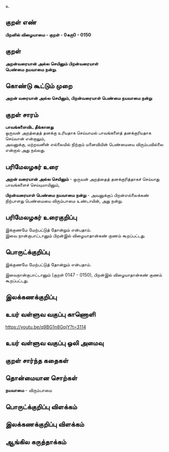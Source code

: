 உ

## குறள் எண் 

**பிறனில் விழையாமை - குறள் - 0கரு0 - 0150** 

## குறள் 

**அறன்வரையான் அல்ல செயினும் பிறன்வரையாள்  
பெண்மை நயவாமை நன்று.** 

## கொண்டு கூட்டும் முறை

**அறன் வரையான் அல்ல செயினும், பிறன்வரையாள் பெண்மை நயவாமை நன்று**

## குறள் சாரம் 

**பாவங்களைவிட தீங்கானது**  
ஒருவன் அறத்தைத் தனக்கு உரியதாக செய்யாமல் பாவங்களைத் தனக்குரியதாக செய்வான் என்றாலும்,  
அவனுக்கு, மற்றவனின் எல்லையில் நிற்கும் மனைவியின் பெண்மையை விரும்பவில்லை என்றால் அது நல்லது.  

## பரிமேலழகர் உரை

**அறன் வரையான் அல்ல செயினும்** - ஒருவன் அறத்தைத் தனக்குரித்தாகச் செய்யாது பாவங்களைச் செய்யுமாயினும்,  

**பிறன்வரையாள் பெண்மை நயவாமை நன்று** - அவனுக்குப் பிறன்எல்லைக்கண் நிற்பாளது பெண்மையை விரும்பாமை உண்டாயின், அது நன்று.  

## பரிமேலழகர் உரைகுறிப்பு   

இக்குணமே மேற்பட்டுத் தோன்றும் என்பதாம்.  
இவை நான்குபாட்டானும் பிறன்இல் விழையாதான்கண் குணம் கூறப்பட்டது.  

## பொருட்க்குறிப்பு 

இக்குணமே மேற்பட்டுத் தோன்றும் என்பதாம்.  

இவைநான்குபாட்டானும் (குறள் 0147 - 0150), 
பிறன்இல் விழையாதான்கண் குணம் கூறப்பட்டது.   

## இலக்கணக்குறிப்பு  


## உயர் வள்ளுவ வகுப்பு காணொளி

https://youtu.be/q9BG1n8GpjY?t=3114

## உயர் வள்ளுவ வகுப்பு ஒலி அமைவு 

 
## குறள் சார்ந்த கதைகள் 


## தொன்மையான சொற்கள்

**நயவாமை** - விரும்பாமை    

## பொருட்க்குறிப்பு விளக்கம்


## இலக்கணக்குறிப்பு விளக்கம்


## ஆங்கில கருத்தாக்கம் 


